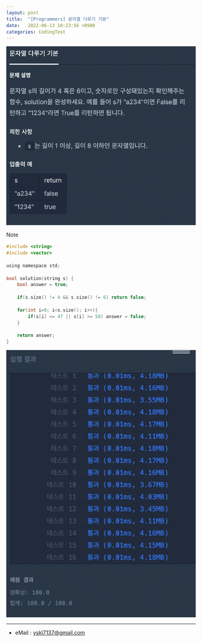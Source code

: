 ```yaml
---
layout: post
title:  "[Programmers] 문자열 다루기 기본"
date:   2022-06-13 10:23:56 +0900
categories: CodingTest
---
```


![Scr2](/img/220613/220613_6Scr2.png)

Note <br>

~~~ c
#include <string>
#include <vector>

using namespace std;

bool solution(string s) {
    bool answer = true;
    
    if(s.size() != 4 && s.size() != 6) return false;
    
    for(int i=0; i<s.size(); i++){
        if(s[i] <= 47 || s[i] >= 58) answer = false;
    }
 
    return answer;
}
~~~

![Scr1](/img/220613/220613_6Scr1.png)

***
* eMail : <yskl7137@gmail.com>
